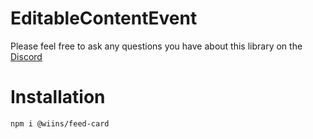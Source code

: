 # EditableContentEvent

Please feel free to ask any questions you have about this library on the [Discord](https://discord.gg/rBaSrbJ6AT)

# Installation

```
npm i @wiins/feed-card
```
